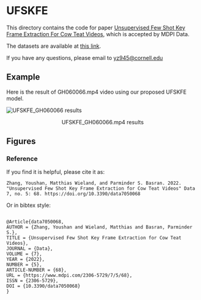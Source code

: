 # UFSKFE

This directory contains the code for paper [Unsupervised Few Shot Key Frame Extraction For Cow Teat Videos](https://www.mdpi.com/2076-2615/), which is accepted by MDPI Data.

The datasets are available at [this link](https://doi.org/10.5281/zenodo.6572956).

If you have any questions, please email to yz945@cornell.edu

## Example
Here is the result of GH060066.mp4 video using our proposed UFSKFE model.

![UFSKFE_GH060066 results](./Video/UFSKFE_GH060066.gif)
<p align="center">UFSKFE_GH060066.mp4 results</p>


## Figures




### Reference

If you find it is helpful, please cite it as:

`
Zhang, Youshan, Matthias Wieland, and Parminder S. Basran. 2022. "Unsupervised Few Shot Key Frame Extraction for Cow Teat Videos" Data 7, no. 5: 68. https://doi.org/10.3390/data7050068
`


Or in bibtex style:

```

@Article{data7050068,
AUTHOR = {Zhang, Youshan and Wieland, Matthias and Basran, Parminder S.},
TITLE = {Unsupervised Few Shot Key Frame Extraction for Cow Teat Videos},
JOURNAL = {Data},
VOLUME = {7},
YEAR = {2022},
NUMBER = {5},
ARTICLE-NUMBER = {68},
URL = {https://www.mdpi.com/2306-5729/7/5/68},
ISSN = {2306-5729},
DOI = {10.3390/data7050068}
}

```
